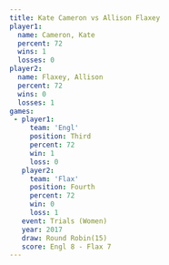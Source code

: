 ```yaml
---
title: Kate Cameron vs Allison Flaxey
player1:               
  name: Cameron, Kate  
  percent: 72          
  wins: 1              
  losses: 0            
player2:               
  name: Flaxey, Allison
  percent: 72          
  wins: 0              
  losses: 1            
games:
 - player1:         
     team: 'Engl'   
     position: Third
     percent: 72    
     win: 1         
     loss: 0        
   player2:          
     team: 'Flax'    
     position: Fourth
     percent: 72     
     win: 0          
     loss: 1         
   event: Trials (Women) 
   year: 2017            
   draw: Round Robin(15) 
   score: Engl 8 - Flax 7
---
```

